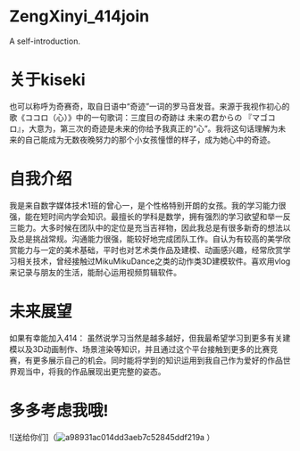 # ZengXinyi_414join
A self-introduction.

# 关于kiseki
也可以称呼为奇赛奇，取自日语中“奇迹”一词的罗马音发音。来源于我视作初心的歌《ココロ（心）》中的一句歌词：三度目の奇跡は 未来の君からの 『マゴコロ』，大意为，第三次的奇迹是未来的你给予我真正的“心”。我将这句话理解为未来的自己能成为无数夜晚努力的那个小女孩憧憬的样子，成为她心中的奇迹。

# 自我介绍
我是来自数字媒体技术1班的曾心一，是个性格特别开朗的女孩。我的学习能力很强，能在短时间内学会知识。最擅长的学科是数学，拥有强烈的学习欲望和举一反三能力。大多时候在团队中的定位是充当吉祥物，因此我总是有很多新奇的想法以及总是挑战常规。沟通能力很强，能较好地完成团队工作。自认为有较高的美学欣赏能力与一定的美术基础，平时也对艺术类作品及建模、动画感兴趣，经常欣赏学习相关技术，曾经接触过MikuMikuDance之类的动作类3D建模软件。喜欢用vlog来记录与朋友的生活，能耐心运用视频剪辑软件。

# 未来展望
如果有幸能加入414：
虽然说学习当然是越多越好，但我最希望学习到更多有关建模以及3D动画制作、场景渲染等知识，并且通过这个平台接触到更多的比赛竞赛，有更多展示自己的机会。同时能将学到的知识运用到我自己作为爱好的作品世界观当中，将我的作品展现出更完整的姿态。

# 多多考虑我哦!
![送给你们]（![a98931ac014dd3aeb7c52845ddf219a](https://github.com/Kisekiww/ZengXinyi_414join/assets/146928310/64b36a6f-6b5a-4aef-8f70-ece34de7f794)
）
